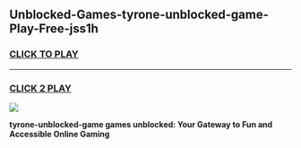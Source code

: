 
## Unblocked-Games-tyrone-unblocked-game-Play-Free-jss1h
<h3>
<a href="https://premium76.site?title=tyrone-unblocked-game&ref=19M">CLICK TO PLAY</a></h3>
<hr>

<h3>
<a href="https://premium76.site?title=tyrone-unblocked-game&ref=19M">CLICK 2 PLAY</a>
  
</h3>

<a href="https://premium76.site?title=tyrone-unblocked-game&ref=19M"><img src="https://clearcache.store/games.png"></a>


**tyrone-unblocked-game games unblocked: Your Gateway to Fun and Accessible Online Gaming**

